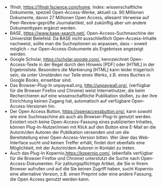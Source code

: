 

*	1findr, https://1findr.1science.com/home. Index: wissenschaftliche Dokumente, speziell Open-Access-Werke, aktuell ca. 90 Millionen Dokumente, davon 27 Millionen Open Access, allesamt Verweise auf Peer-Review-geprüfte Journalartikel, soll zukünftig aber um andere Dokumenttypen ergänzt werden.
*	BASE, https://www.base-search.net/, Open-Access-Suchmaschine der Universität Bielefeld. Da BASE nicht ausschließlich Open-Access-Inhalte nachweist, sollte man die Suchoptionen so anpassen, dass – soweit möglich – nur Open-Access-Dokumente als Ergebnisse angezeigt werden.
*	Google Scholar, https://scholar.google.com/, kennzeichnet Open-Access-Texte in der Regel durch den Hinweis [PDF] oder [HTML] in der Ergebnisliste. Besonders die Markierung [HTML] kann leider trügerisch sein, da unter Umständen nur Teile eines Werks, z.B. eines Buches in Google Books, einsehbar sind.
*	Das Browser-Plug-In unpaywall.org, http://unpaywall.org/, (verfügbar für die Browser Firefox und Chrome) weist Internetnutzer, die beim Recherchieren auf eine wissenschaftliche Publikation stoßen, zu der ihre Einrichtung keinen Zugang hat, automatisch auf verfügbare Open-Access-Versionen hin.
*	Der Open Access Button, https://openaccessbutton.org/, kann sowohl wie eine Suchmaschine als auch als Browser-Plug-In genutzt werden. Existiert noch keine Open-Access-Fassung eines publizierten Inhaltes, können Plug-In-Nutzer/innen mit Klick auf den Button eine E-Mail an die Autorin/den Autoren der Publikation versenden und um die Bereitstellung einer Open-Access-Version bitten. Wer über das Web-Interface sucht und keinen Treffer erhält, findet dort ebenfalls eine Möglichkeit, mit der Autorin/dem Autoren in Kontakt zu treten.
*	Auch das Plug-In Kopernio,https://kopernio.com/, (ebenfalls verfügbar für die Browser Firefox und Chrome) unterstützt die Suche nach Open-Access-Dokumenten. Für zahlungspflichtige Artikel, die Sie in Ihrem Browser aufrufen und auf die Sie keinen Zugriff haben, sucht Kopernio eine alternative Version, z.B. einen Preprint oder eine andere Fassung, die Open Access genutzt werden kann. 
